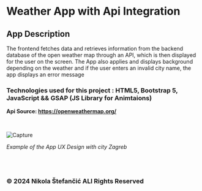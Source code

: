 # Weather App with Api Integration

## App Description

The frontend fetches data and retrieves information from the backend database of the open weather map through an API, which is then displayed for the user on the screen.
The App also applies and displays background depending on the weather and if the user enters an invalid city name, the app displays an error message

### Technologies used for this project : HTML5, Bootstrap 5, JavaScript && GSAP (JS Library for Animtaions)

**Api Source: https://openweathermap.org/**

<br>

![Capture](https://github.com/nstefan55/Weather-App-with-API/assets/121696125/cb744daf-8afd-45a0-ae18-9552ffbd5b97)

_Example of the App UX Design with city Zagreb_

<br>
<br>

### &copy; 2024 Nikola Štefančić ALl Rights Reserved
